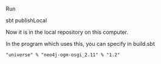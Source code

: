 
Run

sbt publishLocal

Now it is in the local repository on this computer.

In the program which uses this, you can specify in build.sbt

    "universe" % "neo4j-ogm-osgi_2.11" % "1.2"

